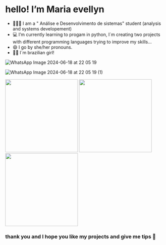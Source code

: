 # hello! I’m Maria evellyn

- 👩🏻‍💻 I am a " Análise e Desenvolvimento de sistemas" student (analysis and systems developement)
- 💻 I’m currently learning to progam in python, I´m creating two projects with different programming languages trying to improve my skills...
- 😄 I go by she/her pronouns.
- 🫰🏼 I´m brazilian girl!

 ![WhatsApp Image 2024-06-18 at 22 05 19](https://github.com/EveeSilvaa/EveeSilvaa/assets/134736070/c0c0719f-a81e-4569-8ec1-220f6e81b5ea)

 ![WhatsApp Image 2024-06-18 at 22 05 19 (1)](https://github.com/EveeSilvaa/EveeSilvaa/assets/134736070/226cfe75-94f0-40ae-a888-2c902e8b98f7)


 <IMG SRC="gif1.gif" class="animated-gif" width="230" height="230"/> 
 <IMG SRC="gif2.gif" class="animated-gif" width="230" height="230"/> 
 <IMG SRC="gif3.gif" class="animated-gif" width="230" height="230"/>

### thank you and I hope you like my projects and give me tips 💙

<!---
EveeSilvaa/EveeSilvaa is a ✨ special ✨ repository because its `README.md` (this file) appears on your GitHub profile.
You can click the Preview link to take a look at your changes.
--->
